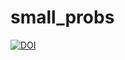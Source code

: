 # small_probs
[![DOI](https://zenodo.org/badge/DOI/10.5281/zenodo.3867194.svg)](https://doi.org/10.5281/zenodo.3867194)
